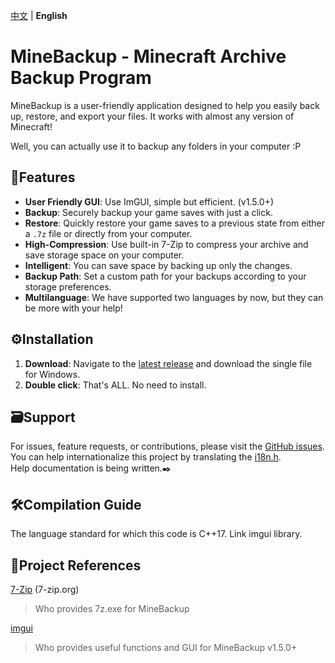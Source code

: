 [中文](README-zn.md) | **English** <!-- lang -->

# MineBackup - Minecraft Archive Backup Program

MineBackup is a user-friendly application designed to help you easily back up, restore, and export your files. It works with almost any version of Minecraft!

Well, you can actually use it to backup any folders in your computer :P

## 📸Features

- **User Friendly GUI**: Use ImGUI, simple but efficient. (v1.5.0+)
- **Backup**: Securely backup your game saves with just a click.
- **Restore**: Quickly restore your game saves to a previous state from either a `.7z` file or directly from your computer.
- **High-Compression**: Use built-in 7-Zip to compress your archive and save storage space on your computer.
- **Intelligent**: You can save space by backing up only the changes. 
- **Backup Path**: Set a custom path for your backups according to your storage preferences.
- **Multilanguage**: We have supported two languages by now, but they can be more with your help!

## ⚙️Installation

1. **Download**: Navigate to the [latest release](https://github.com/Leafuke/MineBackup/releases) and download the single file for Windows.
2. **Double click**: That's ALL. No need to install.

## 🗃️Support

For issues, feature requests, or contributions, please visit the [GitHub issues](https://github.com/Leafuke/MineBackup/issues). <br />
You can help internationalize this project by translating the [i18n.h](MineBackup/i18n.h).<br />
Help documentation is being written.✒️

## 🛠️Compilation Guide

The language standard for which this code is C++17. Link imgui library.

## 📄Project References

[7-Zip](https://github.com/ip7z/7zip) (7-zip.org)
> Who provides 7z.exe for MineBackup

[imgui](https://github.com/ocornut/imgui) 
> Who provides useful functions and GUI for MineBackup v1.5.0+
